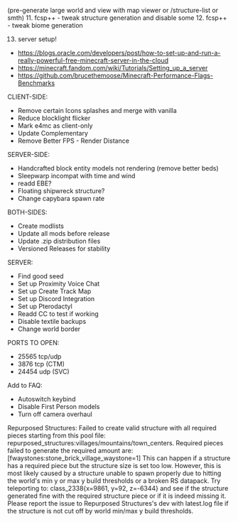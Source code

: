  (pre-generate large world and view with map viewer or /structure-list or smth)
11. fcsp++ -  tweak structure generation and disable some
12. fcsp++ - tweak biome generation

13. server setup!
- https://blogs.oracle.com/developers/post/how-to-set-up-and-run-a-really-powerful-free-minecraft-server-in-the-cloud
- https://minecraft.fandom.com/wiki/Tutorials/Setting_up_a_server
- https://github.com/brucethemoose/Minecraft-Performance-Flags-Benchmarks

CLIENT-SIDE:
- Remove certain Icons splashes and merge with vanilla
- Reduce blocklight flicker
- Mark e4mc as client-only
- Update Complementary
- Remove Better FPS - Render Distance


SERVER-SIDE:
- Handcrafted block entity models not rendering (remove better beds)
- Sleepwarp incompat with time and wind
- readd EBE?
- Floating shipwreck structure?
- Change capybara spawn rate


BOTH-SIDES:
- Create modlists
- Update all mods before release
- Update .zip distribution files
- Versioned Releases for stability

SERVER:
- Find good seed
- Set up Proximity Voice Chat
- Set up Create Track Map
- Set up Discord Integration
- Set up Pterodactyl
- Readd CC to test if working
- Disable textile backups
- Change world border

PORTS TO OPEN:
- 25565 tcp/udp
- 3876 tcp (CTM)
- 24454 udp (SVC)

Add to FAQ:
- Autoswitch keybind
- Disable First Person models
- Turn off camera overhaul

Repurposed Structures: Failed to create valid structure with all required pieces starting from this pool file: repurposed_structures:villages/mountains/town_centers. Required pieces failed to generate the required amount are: [fwaystones:stone_brick_village_waystone=1]
  This can happen if a structure has a required piece but the structure size is set too low.
  However, this is most likely caused by a structure unable to spawn properly due to hitting the world's min y or max y build thresholds or a broken RS datapack.
  Try teleporting to: class_2338{x=9861, y=92, z=-6344} and see if the structure generated fine with the required structure piece or if it is indeed missing it.
  Please report the issue to Repurposed Structures's dev with latest.log file if the structure is not cut off by world min/max y build thresholds.
